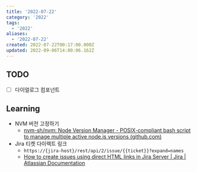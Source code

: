 ```yaml
---
title: '2022-07-22'
category: '2022'
tags:
  - '2022'
aliases:
  - '2022-07-22'
created: 2022-07-22T00:17:00.000Z
updated: 2022-09-06T14:00:06.162Z
---
```


<Metadata />

## TODO

- [ ] 다이얼로그 컴포넌트

## Learning

- NVM 버전 고정하기
  - [nvm-sh/nvm: Node Version Manager - POSIX-compliant bash script to manage multiple active node.js versions (github.com)](https://github.com/nvm-sh/nvm#nvmrc)
- Jira 티켓 다이렉트 링크
  - `https://{jira-host}/rest/api/2/issue/{{ticket}}?expand=names`
  - [How to create issues using direct HTML links in Jira Server | Jira | Atlassian Documentation](https://confluence.atlassian.com/jirakb/how-to-create-issues-using-direct-html-links-in-jira-server-159474.html)
